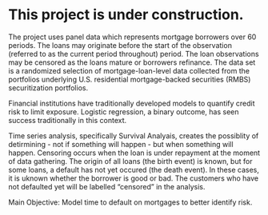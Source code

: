 # This project is under construction. 

The project uses panel data which represents mortgage borrowers over 60 periods. The loans may originate before the start of the observation (referred to as the current period throughout) period. The loan observations may  be censored as the loans mature or borrowers refinance. The data set is a randomized selection of mortgage-loan-level data collected from the portfolios underlying U.S. residential mortgage-backed securities (RMBS) securitization portfolios. 

Financial institutions have traditionally developed models to quantify credit risk to limit exposure. Logistic regression, a binary outcome, has seen success traditionally in this context.

Time series analysis, specifically Survival Analyais, creates the possiblity of detirmining - not if something will happen - but when something will happen. Censoring occurs when the loan is under repayment at the moment of data gathering. The origin of all loans (the birth event) is known, but for some loans, a default has not yet occured (the death event). In these cases, it is uknown whether the borrower is good or bad. The customers who have not defaulted yet will be labelled “censored” in the analysis.

Main Objective: Model time to default on mortgages to better identify risk.  
